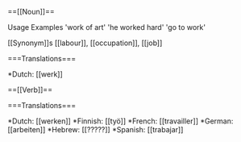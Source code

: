 ==[[Noun]]==

Usage Examples
'work of art'
'he worked hard'
'go to work'

[[Synonym]]s [[labour]], [[occupation]], [[job]]

===Translations===

*Dutch: [[werk]]

==[[Verb]]==

===Translations===

*Dutch: [[werken]]
*Finnish: [[työ]]
*French: [[travailler]]
*German: [[arbeiten]]
*Hebrew: [[?????]]
*Spanish: [[trabajar]]